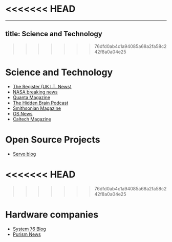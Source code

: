 <<<<<<< HEAD
=======
---
title: Science and Technology
---
>>>>>>> 76dfd0ab4c1a94085a68a2fa58c242f8a0a04e25

# Science and Technology

- [The Register (UK I.T. News)](https://www.theregister.com/headlines.atom)
- [NASA breaking news](https://www.nasa.gov/news-release/feed/)
- [Quanta Magazine](https://www.quantamagazine.org/feed/)
- [The Hidden Brain Podcast](https://feeds.npr.org/423302056/rss.xml)
- [Smithsonian Magazine](https://www.smithsonianmag.com/rss/smart-news/)
- [OS News](https://www.osnews.com/feed/)
- [Caltech Magazine](https://magazine.caltech.edu/index?format=rss)

# Open Source Projects

- [Servo blog](https://servo.org/blog/feed.xml)

<<<<<<< HEAD
=======

>>>>>>> 76dfd0ab4c1a94085a68a2fa58c242f8a0a04e25
# Hardware companies

- [System 76 Blog](https://blog.system76.com/rss.xml)
- [Purism News](https://puri.sm/feed/)

